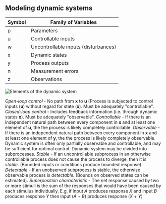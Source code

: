 


## Modeling dynamic systems

|Symbol|Family of Variables |
|--|--|
| p | Parameters |
| u | Controllable inputs |
| w | Uncontrollable inputs (disturbances) |
| x | Dynamic states |
| y | Process outputs |
| n | Measurement errors |
| z | Observations |

![Elements of the dynamic system](https://i.imgur.com/0DrXTYH.png)

*Open-loop control* - No path from **x** to **u** (Process is subjected to control inputs (**u**) without regard for state (**x**). Must be adequately "controllable".
*Closed-loop control* - Includes feedback information (i.e. through dynamic states **x**). Must be adequately "observable".
*Controllable* - If there is an independent natural path between every component in **x** and at least one element of **u**, the the process is likely completely controllable.
*Observable* - If there is an independent natural path between every component in **x** and at least one element of **y**, the the process is likely completely observable.
Dynamic system is often only partially observable and controllable, and may be sufficient for optimal control. 
Dynamic system may be divided into subprocesses.
*Stable* - If an uncontrollable subprocess in an otherwise controllable process does not cause the process to diverge, then it is *stable*. (Bounded inputs or conditions produce bounded response).
*Detectable* - If an unobserved subprocess is stable, the otherwise observable process is *detectable*. (Bounds on observed states can be estimated).
*Superposition characteristic* - The net response caused by two or more stimuli is the sum of the responses that would have been caused by each stimulus individually. E.g, if input _A_ produces response _X_ and input _B_ produces response _Y_ then input (_A_ + _B_) produces response (_X_ + _Y_)
<!--stackedit_data:
eyJoaXN0b3J5IjpbNzYyNTA3NDQ2LC00NDMwMDcwNDAsMTgyMz
Q0Njg0MSwtODc1OTY2Njg5LDczMDk5ODExNl19
-->